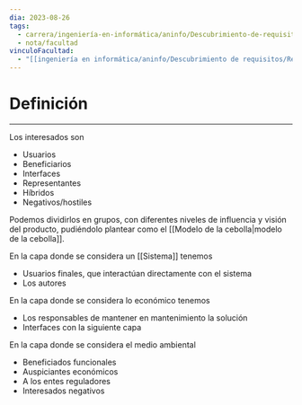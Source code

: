 ```yaml
---
dia: 2023-08-26
tags:
  - carrera/ingeniería-en-informática/aninfo/Descubrimiento-de-requisitos
  - nota/facultad
vinculoFacultad:
  - "[[ingeniería en informática/aninfo/Descubrimiento de requisitos/Resumen.md]]"
---
```

# Definición
---
Los interesados son
* Usuarios
* Beneficiarios
* Interfaces
* Representantes
* Híbridos
* Negativos/hostiles

Podemos dividirlos en grupos, con diferentes niveles de influencia y visión del producto, pudiéndolo plantear como el [[Modelo de la cebolla|modelo de la cebolla]].

En la capa donde se considera un [[Sistema]] tenemos
* Usuarios finales, que interactúan directamente con el sistema 
* Los autores

En la capa donde se considera lo económico tenemos
* Los responsables de mantener en mantenimiento la solución
* Interfaces con la siguiente capa

En la capa donde se considera el medio ambiental
* Beneficiados funcionales
* Auspiciantes económicos
* A los entes reguladores
* Interesados negativos
